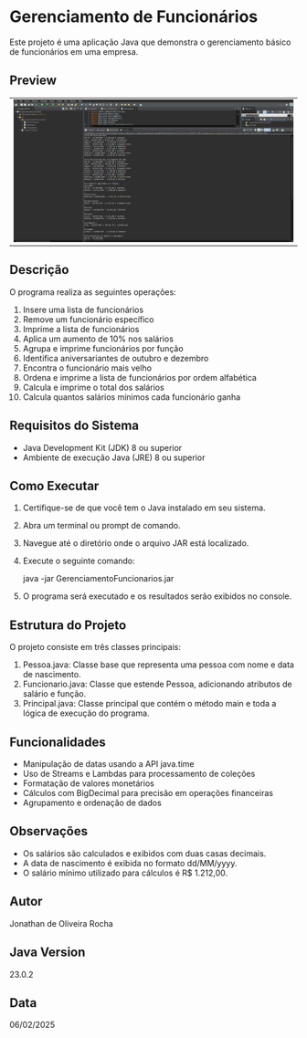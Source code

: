# Gerenciamento de Funcionários

Este projeto é uma aplicação Java que demonstra o gerenciamento básico de funcionários em uma empresa.

## Preview

<table width="100%"> 
<tr>
<td width="100%">
<img src="./SAMPLE.png">
</td> 
</table>

## Descrição

O programa realiza as seguintes operações:
1. Insere uma lista de funcionários
2. Remove um funcionário específico
3. Imprime a lista de funcionários
4. Aplica um aumento de 10% nos salários
5. Agrupa e imprime funcionários por função
6. Identifica aniversariantes de outubro e dezembro
7. Encontra o funcionário mais velho
8. Ordena e imprime a lista de funcionários por ordem alfabética
9. Calcula e imprime o total dos salários
10. Calcula quantos salários mínimos cada funcionário ganha

## Requisitos do Sistema

- Java Development Kit (JDK) 8 ou superior
- Ambiente de execução Java (JRE) 8 ou superior

## Como Executar

1. Certifique-se de que você tem o Java instalado em seu sistema.
2. Abra um terminal ou prompt de comando.
3. Navegue até o diretório onde o arquivo JAR está localizado.
4. Execute o seguinte comando:

   java -jar GerenciamentoFuncionarios.jar

5. O programa será executado e os resultados serão exibidos no console.

## Estrutura do Projeto

O projeto consiste em três classes principais:

1. Pessoa.java: Classe base que representa uma pessoa com nome e data de nascimento.
2. Funcionario.java: Classe que estende Pessoa, adicionando atributos de salário e função.
3. Principal.java: Classe principal que contém o método main e toda a lógica de execução do programa.

## Funcionalidades

- Manipulação de datas usando a API java.time
- Uso de Streams e Lambdas para processamento de coleções
- Formatação de valores monetários
- Cálculos com BigDecimal para precisão em operações financeiras
- Agrupamento e ordenação de dados

## Observações

- Os salários são calculados e exibidos com duas casas decimais.
- A data de nascimento é exibida no formato dd/MM/yyyy.
- O salário mínimo utilizado para cálculos é R$ 1.212,00.

## Autor

Jonathan de Oliveira Rocha

## Java Version

23.0.2

## Data

06/02/2025
